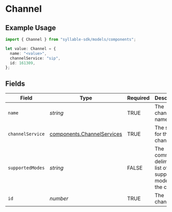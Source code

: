 # Channel

## Example Usage

```typescript
import { Channel } from "syllable-sdk/models/components";

let value: Channel = {
  name: "<value>",
  channelService: "sip",
  id: 161309,
};
```

## Fields

| Field                                                                    | Type                                                                     | Required                                                                 | Description                                                              |
| ------------------------------------------------------------------------ | ------------------------------------------------------------------------ | ------------------------------------------------------------------------ | ------------------------------------------------------------------------ |
| `name`                                                                   | *string*                                                                 | TRUE                                                       | The channel name                                                         |
| `channelService`                                                         | [components.ChannelServices](../../models/components/channelservices.md) | TRUE                                                       | The service for the channel                                              |
| `supportedModes`                                                         | *string*                                                                 | FALSE                                                       | The comma-delimited list of supported modes for the channel              |
| `id`                                                                     | *number*                                                                 | TRUE                                                       | The channel ID                                                           |